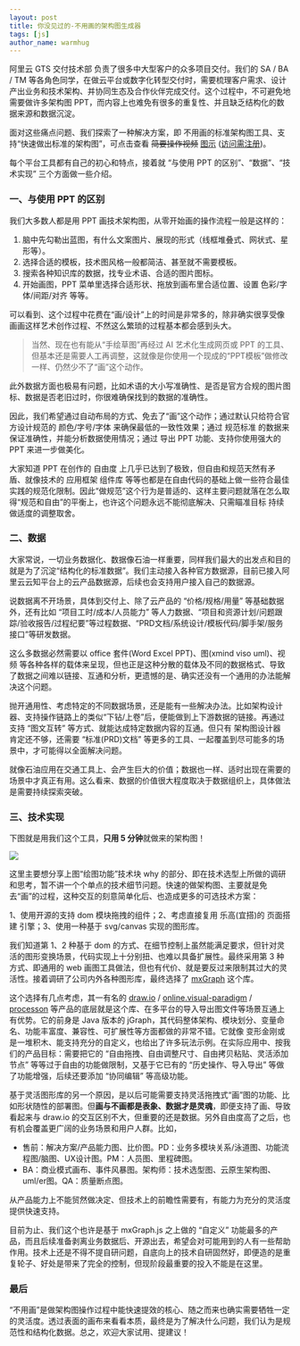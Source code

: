 ```yaml
---
layout: post
title: 你没见过的-不用画的架构图生成器
tags: [js]
author_name: warmhug
---
```


阿里云 GTS 交付技术部 负责了很多中大型客户的众多项目交付。我们的 SA / BA / TM 等各角色同学，在做云平台或数字化转型交付时，需要梳理客户需求、设计产出业务和技术架构、并协同生态及合作伙伴完成交付。这个过程中，不可避免地需要做许多架构图 PPT，而内容上也难免有很多的重复性、并且缺乏结构化的数据来源和数据沉淀。

面对这些痛点问题、我们探索了一种解决方案，即 不用画的标准架构图工具、支持“快速做出标准的架构图”，可点击查看 ~~简要操作视频~~ [图示](https://img.alicdn.com/imgextra/i3/O1CN01nsUpUq1JcwcdbVjlL_!!6000000001050-0-tps-2876-1584.jpg) ([访问需注册](https://tfox.gts.work))。

每个平台工具都有自己的初心和特点，接着就 “与使用 PPT 的区别”、“数据”、“技术实现” 三个方面做一些介绍。


### 一、与使用 PPT 的区别

我们大多数人都是用 PPT 画技术架构图，从零开始画的操作流程一般是这样的：

1. 脑中先勾勒出蓝图，有什么文案图片、展现的形式（线框堆叠式、网状式、星形等）。
2. 选择合适的模板，技术图风格一般都简洁、甚至就不需要模板。
3. 搜索各种知识库的数据，找专业术语、合适的图片图标。
4. 开始画图，PPT 菜单里选择合适形状、拖放到画布里合适位置、设置 色彩/字体/间距/对齐 等等。

可以看到、这个过程中花费在“画/设计”上的时间是非常多的，除非确实很享受像画画这样艺术创作过程、不然这么繁琐的过程基本都会感到头大。

> 当然、现在也有能从“手绘草图”再经过 AI 艺术化生成网页或 PPT 的工具、但基本还是需要人工再调整，这就像是你使用一个现成的“PPT模板”做修改一样、仍然少不了“画”这个动作。


此外数据方面也极易有问题，比如术语的大小写准确性、是否是官方合规的图片图标、数据是否老旧过时，你很难确保找到的数据的准确性。

因此，我们希望通过自动布局的方式、免去了“画”这个动作；通过默认只给符合官方设计规范的 颜色/字号/字体 来确保最低的一致性效果；通过 规范标准 的数据来保证准确性，并能分析数据使用情况；通过 导出 PPT 功能、支持你使用强大的 PPT 来进一步做美化。

大家知道 PPT 在创作的 自由度 上几乎已达到了极致，但自由和规范天然有矛盾、就像技术的 应用框架 组件库 等等也都是在自由代码的基础上做一些符合最佳实践的规范化限制。因此“做规范”这个行为是普适的、这样主要问题就落在怎么取得“规范和自由”的平衡上，也许这个问题永远不能彻底解决、只需瞄准目标 持续做适度的调整取舍。


### 二、数据

大家常说，一切业务数据化、数据像石油一样重要，同样我们最大的出发点和目的就是为了沉淀“结构化的标准数据”。我们主动接入各种官方数据源，目前已接入阿里云云知平台上的云产品数据源，后续也会支持用户接入自己的数据源。

说数据离不开场景，具体到交付上、除了云产品的 “价格/规格/用量” 等基础数据外，还有比如 “项目工时/成本/人员能力” 等人力数据、“项目和资源计划/问题跟踪/验收报告/过程纪要”等过程数据、“PRD文档/系统设计/模板代码/脚手架/服务接口”等研发数据。

这么多数据必然需要以 office 套件(Word Excel PPT)、图(xmind viso uml)、视频 等各种各样的载体来呈现，但也正是这种分散的载体及不同的数据格式、导致了数据之间难以链接、互通和分析，更遗憾的是、确实还没有一个通用的办法能解决这个问题。

抛开通用性、考虑特定的不同数据场景，还是能有一些解决办法。比如架构设计器、支持操作链路上的类似“下钻/上卷”后，便能做到上下游数据的链接。再通过支持 “图文互转” 等方式、就能达成特定数据内容的互通。但只有 架构图设计器 肯定还不够，还需要 “标准(PRD)文档” 等更多的工具、一起覆盖到尽可能多的场景中，才可能得以全面解决问题。

就像石油应用在交通工具上、会产生巨大的价值；数据也一样、适时出现在需要的场景中才真正有用。这么看来、数据的价值很大程度取决于数据组织上，具体做法是需要持续探索突破。


### 三、技术实现

下图就是用我们这个工具，**只用 5 分钟**就做来的架构图！

![](https://img.alicdn.com/imgextra/i1/O1CN01l26m2Q1puroDAWegs_!!6000000005421-2-tps-1910-750.png)

这里主要想分享上图“绘图功能”技术块 why 的部分、即在技术选型上所做的调研和思考，暂不讲一个个单点的技术细节问题。快速的做架构图、主要就是免去“画”的过程，这种交互的刻意简单化后、也造成更多的可选技术方案：

1、使用开源的支持 dom 模块拖拽的组件；2、考虑直接复用 乐高(宜搭)的 页面搭建 引擎；3、使用一种基于 svg/canvas 实现的图形库。

我们知道第 1、2 种基于 dom 的方式、在细节控制上虽然能满足要求，但针对灵活的图形变换场景，代码实现上十分别扭、也难以具备扩展性。最终采用第 3 种方式、即通用的 web 画图工具做法，但也有代价、就是要反过来限制其过大的灵活性。接着调研了公司内外各种图形库，最终选择了 [mxGraph](https://github.com/jgraph/mxgraph) 这个库。

这个选择有几点考虑，其一有名的 [draw.io](https://app.diagrams.net/) / [online.visual-paradigm](https://online.visual-paradigm.com/diagrams/) / [processon](https://www.processon.com/) 等产品的底层就是这个库、在多平台的导入导出图文件等场景互通上有优势。它的前身是 Java 版本的 jGraph，其代码整体架构、模块划分、变量命名、功能丰富度、兼容性、可扩展性等方面都做的非常不错。它就像 变形金刚或是一堆积木、能支持充分的自定义，也给出了许多玩法示例。在实际应用中、按我们的产品目标：需要把它的 “自由拖拽、自由调整尺寸、自由拷贝粘贴、灵活添加节点” 等等过于自由的功能做限制，又基于它已有的 “历史操作、导入导出” 等做了功能增强，后续还要添加 “协同编辑” 等高级功能。

基于灵活图形库的另一个原因，是以后可能需要支持灵活拖拽式“画”图的功能、比如形状随性的部署图。但**画与不画都是表象、数据才是灵魂**，即便支持了画、导致看起来与 draw.io 的交互区别不大，但重要的还是数据。另外自由度高了之后，也有机会覆盖更广阔的业务场景和用户人群。比如，

- 售前：解决方案/产品能力图、比价图。PD：业务多模块关系/泳道图、功能流程图/脑图、UX设计图。PM：人员图、里程碑图。
- BA：商业模式画布、事件风暴图。架构师：技术选型图、云原生架构图、uml/er图。QA：质量断点图。

从产品能力上不能贸然做决定、但技术上的前瞻性需要有，有能力为充分的灵活度提供快速支持。

目前为止、我们这个也许是基于 mxGraph.js 之上做的 “自定义” 功能最多的产品，而且后续准备剥离业务数据后、开源出去，希望会对可能用到的人有一些帮助作用。技术上还是不得不提自研问题，自底向上的技术自研固然好，即便造的是重复轮子、好处是带来了完全的控制，但现阶段最重要的投入不能是在这里。


### 最后

“不用画”是做架构图操作过程中能快速提效的核心、随之而来也确实需要牺牲一定的灵活度。透过表面的画布来看看本质，最终是为了解决什么问题，我们认为是规范性和结构化数据。总之，欢迎大家试用、提建议！

